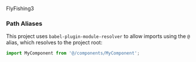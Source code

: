 FlyFishing3

### Path Aliases

This project uses `babel-plugin-module-resolver` to allow imports using the `@`
alias, which resolves to the project root:

```js
import MyComponent from '@/components/MyComponent';
```

